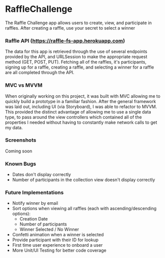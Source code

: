 # RaffleChallenge

The Raffle Challenge app allows users to create, view, and participate in raffles. After creating a raffle, use your secret to select a winner

### Raffle API (https://raffle-fs-app.herokuapp.com)
The data for this app is retrieved through the use of several endpoints provided by the API, and URLSession to make the appropriate request method (GET, POST, PUT). Fetching all of the raffles, it's participants, signing up for a raffle, creating a raffle, and selecting a winner for a raffle are all completed through the API. 

### MVC vs MVVM
When originally working on this project, it was built with MVC allowing me to quickly build a prototype in a familiar fashion. After the general framework was laid out, including UI (via Storyboard), I was able to refactor to MVVM. This provided the distinct advantage of allowing me to use a single data type, to pass around the view controllers which contained all of the properties I needed without having to constantly make network calls to get my data.

### Screenshots
Coming soon

### Known Bugs
- Dates don't display correctly 
- Number of participants in the collection view doesn't display correctly

### Future Implementations
- Notify winner by email
- Sort options when viewing all raffles (each with ascending/descending options): 
  - Creation Date
  - Number of participants
  - Winner Selected / No Winner
- Confetti animation when a winner is selected
- Provide participant with their ID for lookup
- First time user experience to onboard a user
- More Unit/UI Testing for better code coverage
